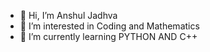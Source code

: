 - 👋 Hi, I’m Anshul Jadhva
- 👀 I’m interested in Coding and Mathematics
- 🌱 I’m currently learning PYTHON AND C++


<!---
Anshul314/Anshul314 is a ✨ special ✨ repository because its `README.md` (this file) appears on your GitHub profile.
You can click the Preview link to take a look at your changes.
---> 
